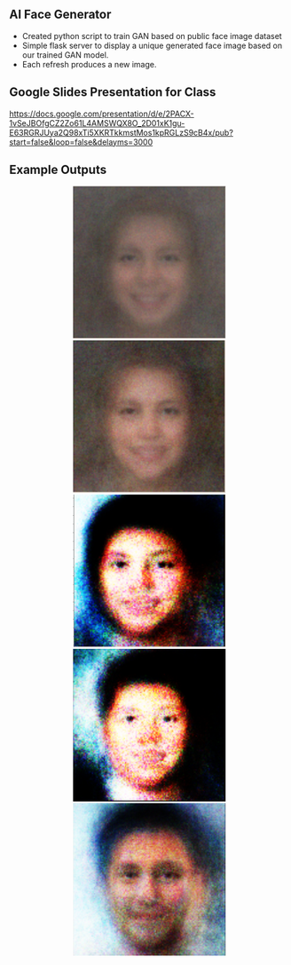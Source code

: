 ## AI Face Generator
- Created python script to train GAN based on public face image dataset
- Simple flask server to display a unique generated face image based on our trained GAN model.
- Each refresh produces a new image.

## Google Slides Presentation for Class

https://docs.google.com/presentation/d/e/2PACX-1vSeJBOfgCZ2Zo61L4AMSWQX8O_2D01xK1gu-E63RGRJUya2Q98xTi5XKRTkkmstMos1kpRGLzS9cB4x/pub?start=false&loop=false&delayms=3000


## Example Outputs

<p align="center">
  <img src="./example_images/face1.PNG" alt="Feature Image 1" width="275" height="275"/>
  <img src="./example_images/face2.PNG" alt="Feature Image 2" width="275" height="275"/>
  <img src="./example_images/face3.PNG" alt="Feature Image 3" width="275" height="275"/>
  <img src="./example_images/face4.PNG" alt="Feature Image 3" width="275" height="275"/>
  <img src="./example_images/face5.PNG" alt="Feature Image 3" width="275" height="275"/>
</p>



